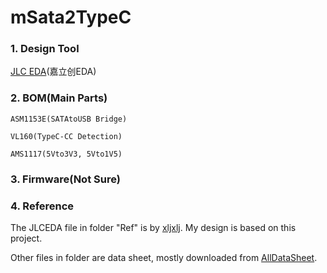 # mSata2TypeC

### 1. Design Tool
[JLC EDA](https://lceda.cn/)(嘉立创EDA)

### 2. BOM(Main Parts)
    ASM1153E(SATAtoUSB Bridge)

    VL160(TypeC-CC Detection)

    AMS1117(5Vto3V3, 5Vto1V5)

### 3. Firmware(Not Sure)

### 4. Reference
The JLCEDA file in folder "Ref" is by [xljxlj](https://oshwhub.com/xljxlj/typec-jie-kou-de-msata-ying-pan-he-zi#P4). My design is based on this project.

Other files in folder are data sheet, mostly downloaded from [AllDataSheet](https://www.alldatasheet.com).